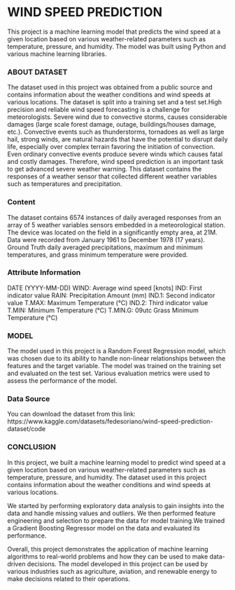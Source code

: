 <h1>WIND SPEED PREDICTION</h1>
This project is a machine learning model that predicts the wind speed at a given location based on various weather-related parameters such as temperature, pressure, and humidity. The model was built using Python and various machine learning libraries.
<h3>ABOUT DATASET</h3>
The dataset used in this project was obtained from a public source and contains information about the weather conditions and wind speeds at various locations. The dataset is split into a training set and a test set.High precision and reliable wind speed forecasting is a challenge for meteorologists. Severe wind due to convective storms, causes considerable damages (large scale forest damage, outage, buildings/houses damage, etc.). Convective events such as thunderstorms, tornadoes as well as large hail, strong winds, are natural hazards that have the potential to disrupt daily life, especially over complex terrain favoring the initiation of convection. Even ordinary convective events produce severe winds which causes fatal and costly damages. Therefore, wind speed prediction is an important task to get advanced severe weather warning. This dataset contains the responses of a weather sensor that collected different weather variables such as temperatures and precipitation.
<h3>Content</h3>
The dataset contains 6574 instances of daily averaged responses from an array of 5 weather variables sensors embedded in a meteorological station. The device was located on the field in a significantly empty area, at 21M. Data were recorded from January 1961 to December 1978 (17 years). Ground Truth daily averaged precipitations, maximum and minimum temperatures, and grass minimum temperature were provided.
<h3>Attribute Information</h3>
DATE (YYYY-MM-DD) WIND: Average wind speed [knots] IND: First indicator value RAIN: Precipitation Amount (mm) IND.1: Second indicator value T.MAX: Maximum Temperature (°C) IND.2: Third indicator value T.MIN: Minimum Temperature (°C) T.MIN.G: 09utc Grass Minimum Temperature (°C)
<h3>MODEL</h3>
The model used in this project is a Random Forest Regression model, which was chosen due to its ability to handle non-linear relationships between the features and the target variable. The model was trained on the training set and evaluated on the test set. Various evaluation metrics were used to assess the performance of the model.
<h3>Data Source</h3>
You can download the dataset from this link: https://www.kaggle.com/datasets/fedesoriano/wind-speed-prediction-dataset/code
<h3>CONCLUSION</h3>
In this project, we built a machine learning model to predict wind speed at a given location based on various weather-related parameters such as temperature, pressure, and humidity. The dataset used in this project contains information about the weather conditions and wind speeds at various locations.

We started by performing exploratory data analysis to gain insights into the data and handle missing values and outliers. We then performed feature engineering and selection to prepare the data for model training.We trained a Gradient Boosting Regressor model on the data and evaluated its performance.

Overall, this project demonstrates the application of machine learning algorithms to real-world problems and how they can be used to make data-driven decisions. The model developed in this project can be used by various industries such as agriculture, aviation, and renewable energy to make decisions related to their operations.


